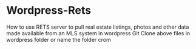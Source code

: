 # Wordpress-Rets
How to  use RETS server to pull real estate listings, photos and other data made available from an MLS system in wordpress
Git Clone above files in wordpress folder or name the folder crom
